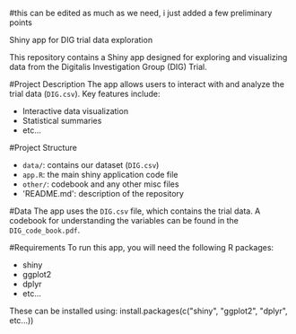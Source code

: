 #this can be edited as much as we need, i just added a few preliminary points

Shiny app for DIG trial data exploration

This repository contains a Shiny app designed for exploring and visualizing data from the Digitalis Investigation Group (DIG) Trial.

#Project Description
The app allows users to interact with and analyze the trial data (`DIG.csv`). Key features include:

- Interactive data visualization
- Statistical summaries
- etc...

#Project Structure
- `data/`: contains our dataset (`DIG.csv`)
- `app.R`: the main shiny application code file
- `other/`: codebook and any other misc files
- 'README.md': description of the repository

#Data
The app uses the `DIG.csv` file, which contains the trial data. A codebook for understanding the variables can be found in the `DIG_code_book.pdf`.

#Requirements
To run this app, you will need the following R packages:

- shiny
- ggplot2
- dplyr
- etc...

These can be installed using:
install.packages(c("shiny", "ggplot2", "dplyr", etc...))